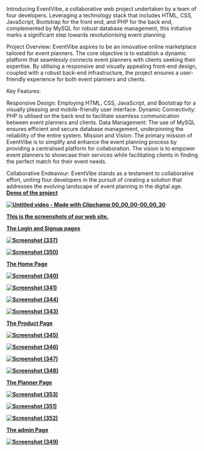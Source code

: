 Introducing EventVibe, a collaborative web project undertaken by a team of four developers. Leveraging a technology stack that includes HTML, CSS, JavaScript, Bootstrap for the front end, and PHP for the back end, complemented by MySQL for robust database management, this initiative marks a significant step towards revolutionising event planning.

Project Overview:
EventVibe aspires to be an innovative online marketplace tailored for event planners. The core objective is to establish a dynamic platform that seamlessly connects event planners with clients seeking their expertise. By utilising a responsive and visually appealing front-end design, coupled with a robust back-end infrastructure, the project ensures a user-friendly experience for both event planners and clients.

Key Features:

Responsive Design: Employing HTML, CSS, JavaScript, and Bootstrap for a visually pleasing and mobile-friendly user interface.
Dynamic Connectivity: PHP is utilised on the back end to facilitate seamless communication between event planners and clients.
Data Management: The use of MySQL ensures efficient and secure database management, underpinning the reliability of the entire system.
Mission and Vision:
The primary mission of EventVibe is to simplify and enhance the event planning process by providing a centralised platform for collaboration. The vision is to empower event planners to showcase their services while facilitating clients in finding the perfect match for their event needs.

Collaborative Endeavour:
EventVibe stands as a testament to collaborative effort, uniting four developers in the pursuit of creating a solution that addresses the evolving landscape of event planning in the digital age.
<u><b>Demo of the project<b><u/>

![Untitled video - Made with Clipchamp 00_00_00-00_00_30](https://github.com/kusha2000/EventVibe/assets/127003267/4431f634-f5c7-47bd-87b4-add37ef6170a)

<b><u>This is the screenshots of our web site.</u><b>

The Login and Signup pages

![Screenshot (337)](https://github.com/kusha2000/EventVibe/assets/127003267/4b2131a9-3d12-447a-85cd-06654185161e)

![Screenshot (350)](https://github.com/kusha2000/EventVibe/assets/127003267/2f3e0ed0-b057-4551-8328-2ac440625586)

The Home Page

![Screenshot (340)](https://github.com/kusha2000/EventVibe/assets/127003267/f846c27e-2883-4b5d-b3b6-43fbfb1977c3)

![Screenshot (341)](https://github.com/kusha2000/EventVibe/assets/127003267/8063e175-8743-46a2-b850-0b8e8052fa3d)

![Screenshot (344)](https://github.com/kusha2000/EventVibe/assets/127003267/05ea2fef-4a4e-4212-ac7a-510a9523031b)

![Screenshot (343)](https://github.com/kusha2000/EventVibe/assets/127003267/da5d751d-c40a-42b3-ac87-27b2c293d799)

The Product Page

![Screenshot (345)](https://github.com/kusha2000/EventVibe/assets/127003267/0bec63eb-3313-4a32-aa16-e91892497d85)

![Screenshot (346)](https://github.com/kusha2000/EventVibe/assets/127003267/f1b2843c-47be-4d63-8cae-cb823f6eb7b8)

![Screenshot (347)](https://github.com/kusha2000/EventVibe/assets/127003267/167e61cc-e494-4cb2-83b1-e9feb9a0429a)

![Screenshot (348)](https://github.com/kusha2000/EventVibe/assets/127003267/d6e2b4d8-bbe9-4797-90b2-36e50a215d8e)

The Planner Page

![Screenshot (353)](https://github.com/kusha2000/EventVibe/assets/127003267/545c6596-57a9-46d9-baf7-1b23f9eb568d)

![Screenshot (351)](https://github.com/kusha2000/EventVibe/assets/127003267/ec9696f0-0a63-450a-8622-f2926b9fca65)

![Screenshot (352)](https://github.com/kusha2000/EventVibe/assets/127003267/61d5555c-780e-49fc-9ac4-f97b7596153d)

The admin Page

![Screenshot (349)](https://github.com/kusha2000/EventVibe/assets/127003267/ed835d68-16c9-4d13-bf02-a39ce9256ef5)
